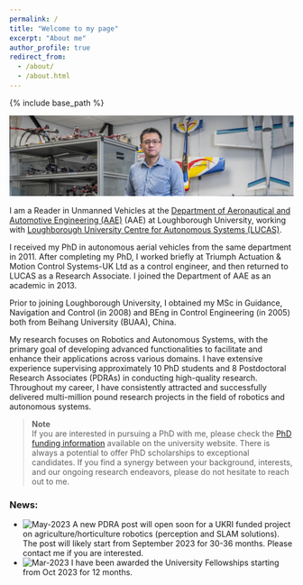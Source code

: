 ```yaml
---
permalink: /
title: "Welcome to my page"
excerpt: "About me"
author_profile: true
redirect_from: 
  - /about/
  - /about.html
---
```


{% include base_path %}


![image](/images/D5286-03.jpg)

I am a Reader in Unmanned Vehicles at the [Department of Aeronautical and Automotive Engineering (AAE)](https://www.lboro.ac.uk/departments/aae/) (AAE) at Loughborough University, working with [Loughborough University Centre for Autonomous Systems (LUCAS)](https://sites.google.com/a/lucasresearch.co.uk/lucas-research/home).

I received my PhD in autonomous aerial vehicles from the same department in 2011. After completing my PhD,  I worked briefly at Triumph Actuation & Motion Control Systems-UK Ltd as a control engineer, and then returned to LUCAS as a Research Associate. I joined the Department of AAE as an academic in 2013. 

Prior to joining Loughborough University, I obtained my MSc in Guidance, Navigation and Control (in 2008) and BEng in Control Engineering (in 2005) both from Beihang University (BUAA), China. 

My research focuses on Robotics and Autonomous Systems, with the primary goal of developing advanced functionalities to facilitate and enhance their applications across various domains. I have extensive experience supervising approximately 10 PhD students and 8 Postdoctoral Research Associates (PDRAs) in conducting high-quality research. Throughout my career, I have consistently attracted and successfully delivered multi-million pound research projects in the field of robotics and autonomous systems.

>**Note** <br>
>If you are interested in pursuing a PhD with me, please check the [PhD funding information](https://www.lboro.ac.uk/study/postgraduate/fees-funding/research-degree-funding/) available on the university website. There is always a potential to offer PhD scholarships to exceptional candidates. If you find a synergy between your background, interests, and our ongoing research endeavors, please do not hesitate to reach out to me. 

[//]: # (* Application domain: Smart farming, CBRN defence, Infrastructure inspection, Intelligent mobility)


### News: 
- <img src="https://img.shields.io/badge/May-2023-lightgrey" alt = "May-2023" align="top"> A new PDRA post will open soon for a UKRI funded project on agriculture/horticulture robotics (perception and SLAM solutions). The post will likely start from September 2023 for 30-36 months. Please contact me if you are interested. 
- <img src="https://img.shields.io/badge/Mar-2023-lightgrey" alt = "Mar-2023" align="top"> I have been awarded the University Fellowships starting from Oct 2023 for 12 months.

